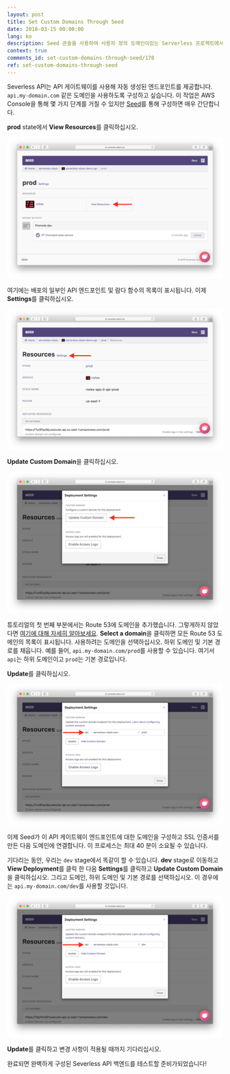 ```yaml
---
layout: post
title: Set Custom Domains Through Seed
date: 2018-03-15 00:00:00
lang: ko
description: Seed 콘솔을 사용하여 사용자 정의 도메인이있는 Serverless 프로젝트에서 API 게이트웨이 엔드 포인트를 구성합니다. 사용자 정의 도메인으로 스테이지를 구성하려면 stage 설정으로 이동하여 Route 53 도메인, 하위 도메인 및 기본 경로를 선택하십시오. 
context: true
comments_id: set-custom-domains-through-seed/178
ref: set-custom-domains-through-seed
---
```


Severless API는 API 게이트웨이를 사용해 자동 생성된 엔드포인트를 제공합니다. `api.my-domain.com` 같은 도메인을 사용하도록 구성하고 싶습니다. 이 작업은 AWS Console을 통해 몇 가지 단계를 거칠 수 있지만 [Seed](https://seed.run)를 통해 구성하면 매우 간단합니다.

**prod** state에서 **View Resources**를 클릭하십시오.

![운영 스테이지 배포 보기 화면](/assets/part2/prod-stage-view-deployment.png)

여기에는 배포의 일부인 API 엔드포인트 및 람다 함수의 목록이 표시됩니다. 이제 **Settings**를 클릭하십시오.

![운영 스테이지 배포 화면](/assets/part2/prod-stage-deployment.png)

**Update Custom Domain**을 클릭하십시오.

![사용자 정의 도메인 패널 앱 화면](/assets/part2/custom-domain-panel-prod.png)

튜토리얼의 첫 번째 부분에서는 Route 53에 도메인을 추가했습니다. 그렇게하지 않았다면 [여기에 대해 자세히 알아보세요](https://docs.aws.amazon.com/Route53/latest/DeveloperGuide/MigratingDNS.html). **Select a domain**을 클릭하면 모든 Route 53 도메인의 목록이 표시됩니다. 사용하려는 도메인을 선택하십시오. 하위 도메인 및 기본 경로를 채웁니다. 예를 들어, `api.my-domain.com/prod`를 사용할 수 있습니다. 여기서 `api`는 하위 도메인이고 `prod`는 기본 경로입니다.

**Update**를 클릭하십시오.

![사용자 정의 도메인 세부 정보 화면](/assets/part2/custom-domain-details-prod.png)

이제 Seed가 이 API 게이트웨이 엔드포인트에 대한 도메인을 구성하고 SSL 인증서를 만든 다음 도메인에 연결합니다. 이 프로세스는 최대 40 분이 소요될 수 있습니다.

기다리는 동안, 우리는 `dev` stage에서 똑같이 할 수 있습니다. **dev** stage로 이동하고 **View Deployment**를 클릭 한 다음 **Settings**를 클릭하고 **Update Custom Domain**을 클릭하십시오. 그리고 도메인, 하위 도메인 및 기본 경로를 선택하십시오. 이 경우에는 `api.my-domain.com/dev`를 사용할 것입니다.

![dev 맞춤 도메인 세부 정보 화면](/assets/part2/custom-domain-details-dev.png)

**Update**를 클릭하고 변경 사항이 적용될 때까지 기다리십시오.

완료되면 완벽하게 구성된 Severless API 백엔드를 테스트할 준비가되었습니다!

